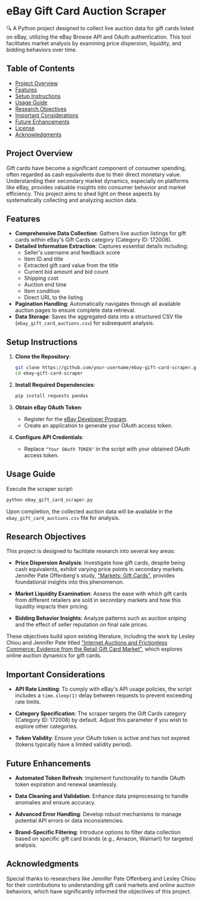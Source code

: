 # eBay Gift Card Auction Scraper

🔍 A Python project designed to collect live auction data for gift cards listed on eBay, utilizing the eBay Browse API and OAuth authentication. This tool facilitates market analysis by examining price dispersion, liquidity, and bidding behaviors over time.

## Table of Contents

- [Project Overview](#project-overview)
- [Features](#features)
- [Setup Instructions](#setup-instructions)
- [Usage Guide](#usage-guide)
- [Research Objectives](#research-objectives)
- [Important Considerations](#important-considerations)
- [Future Enhancements](#future-enhancements)
- [License](#license)
- [Acknowledgments](#acknowledgments)

## Project Overview

Gift cards have become a significant component of consumer spending, often regarded as cash equivalents due to their direct monetary value. Understanding their secondary market dynamics, especially on platforms like eBay, provides valuable insights into consumer behavior and market efficiency. This project aims to shed light on these aspects by systematically collecting and analyzing auction data.

## Features

- **Comprehensive Data Collection**: Gathers live auction listings for gift cards within eBay's Gift Cards category (Category ID: 172008).
- **Detailed Information Extraction**: Captures essential details including:
  - Seller's username and feedback score
  - Item ID and title
  - Extracted gift card value from the title
  - Current bid amount and bid count
  - Shipping cost
  - Auction end time
  - Item condition
  - Direct URL to the listing
- **Pagination Handling**: Automatically navigates through all available auction pages to ensure complete data retrieval.
- **Data Storage**: Saves the aggregated data into a structured CSV file (`ebay_gift_card_auctions.csv`) for subsequent analysis.

## Setup Instructions

1. **Clone the Repository**:

   ```bash
   git clone https://github.com/your-username/ebay-gift-card-scraper.git
   cd ebay-gift-card-scraper
   ```

2. **Install Required Dependencies**:

   ```bash
   pip install requests pandas
   ```

3. **Obtain eBay OAuth Token**:
   - Register for the [eBay Developer Program](https://developer.ebay.com/).
   - Create an application to generate your OAuth access token.

4. **Configure API Credentials**:
   - Replace `"Your OAuth TOKEN"` in the script with your obtained OAuth access token.

## Usage Guide

Execute the scraper script:

```bash
python ebay_gift_card_scraper.py
```

Upon completion, the collected auction data will be available in the `ebay_gift_card_auctions.csv` file for analysis.

## Research Objectives

This project is designed to facilitate research into several key areas:

- **Price Dispersion Analysis**: Investigate how gift cards, despite being cash equivalents, exhibit varying price points in secondary markets. Jennifer Pate Offenberg's study, ["Markets: Gift Cards"](https://www.aeaweb.org/articles?id=10.1257/jep.21.2.227), provides foundational insights into this phenomenon.

- **Market Liquidity Examination**: Assess the ease with which gift cards from different retailers are sold in secondary markets and how this liquidity impacts their pricing.

- **Bidding Behavior Insights**: Analyze patterns such as auction sniping and the effect of seller reputation on final sale prices.

These objectives build upon existing literature, including the work by Lesley Chiou and Jennifer Pate titled ["Internet Auctions and Frictionless Commerce: Evidence from the Retail Gift Card Market"](https://ideas.repec.org/a/kap/revind/v36y2010i3p295-304.html), which explores online auction dynamics for gift cards.

## Important Considerations

- **API Rate Limiting**: To comply with eBay's API usage policies, the script includes a `time.sleep(1)` delay between requests to prevent exceeding rate limits.

- **Category Specification**: The scraper targets the Gift Cards category (Category ID: 172008) by default. Adjust this parameter if you wish to explore other categories.

- **Token Validity**: Ensure your OAuth token is active and has not expired (tokens typically have a limited validity period).

## Future Enhancements

- **Automated Token Refresh**: Implement functionality to handle OAuth token expiration and renewal seamlessly.

- **Data Cleaning and Validation**: Enhance data preprocessing to handle anomalies and ensure accuracy.

- **Advanced Error Handling**: Develop robust mechanisms to manage potential API errors or data inconsistencies.

- **Brand-Specific Filtering**: Introduce options to filter data collection based on specific gift card brands (e.g., Amazon, Walmart) for targeted analysis.


## Acknowledgments

Special thanks to researchers like Jennifer Pate Offenberg and Lesley Chiou for their contributions to understanding gift card markets and online auction behaviors, which have significantly informed the objectives of this project.
